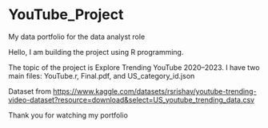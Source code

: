 # YouTube_Project
My data portfolio for the data analyst role 

Hello, I am building the project using R programming.

The topic of the project is Explore Trending YouTube 2020–2023. I have two main files: YouTube.r, Final.pdf, and US_category_id.json

Dataset from https://www.kaggle.com/datasets/rsrishav/youtube-trending-video-dataset?resource=download&select=US_youtube_trending_data.csv

Thank you for watching my portfolio
